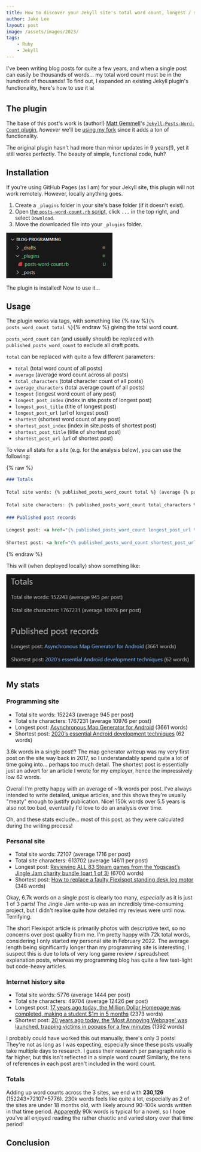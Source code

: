 ```yaml
---
title: How to discover your Jekyll site's total word count, longest / shortest post, and more
author: Jake Lee
layout: post
image: /assets/images/2023/
tags:
    - Ruby
    - Jekyll
---
```


I've been writing blog posts for quite a few years, and when a single post can easily be thousands of words... my total word count must be in the hundreds of thousands! To find out, I expanded an existing Jekyll plugin's functionality, here's how to use it 📊

## The plugin

The base of this post's work is (author!) [Matt Gemmell](https://mattgemmell.com/)'s [`Jekyll-Posts-Word-Count` plugin](https://github.com/mattgemmell/Jekyll-Posts-Word-Count), *however* we'll be [using my fork](https://github.com/JakeSteam/Jekyll-Posts-Word-Count) since it adds a ton of functionality.

The original plugin hasn't had more than minor updates in 9 years(!), yet it still works perfectly. The beauty of simple, functional code, huh? 

## Installation

If you're using GitHub Pages (as I am) for your Jekyll site, this plugin will not work remotely. However, locally anything goes.

1. Create a `_plugins` folder in your site's base folder (if it doesn't exist).
2. Open [the `posts-word-count.rb` script](https://github.com/JakeSteam/Jekyll-Posts-Word-Count/blob/master/posts-word-count.rb), click `...` in the top right, and select `Download`.
3. Move the downloaded file into your `_plugins` folder.

[![](/assets/images/2023/wordcount-installed.png)](/assets/images/2023/wordcount-installed.png)

The plugin is installed! Now to use it...

## Usage

The plugin works via tags, with something like {% raw %}`{% posts_word_count total %}`{% endraw %} giving the total word count.

`posts_word_count` can (and usually should) be replaced with `published_posts_word_count` to exclude all draft posts.

`total` can be replaced with quite a few different parameters:

* `total` (total word count of all posts)
* `average` (average word count across all posts)
* `total_characters` (total character count of all posts)
* `average_characters` (total average count of all posts)
* `longest` (longest word count of any post)
* `longest_post_index` (index in site.posts of longest post)
* `longest_post_title` (title of longest post)
* `longest_post_url` (url of longest post)
* `shortest` (shortest word count of any post)
* `shortest_post_index` (index in site.posts of shortest post)
* `shortest_post_title` (title of shortest post)
* `shortest_post_url` (url of shortest post)

To view all stats for a site (e.g. for the analysis below), you can use the following:

{% raw %}
```markdown
### Totals

Total site words: {% published_posts_word_count total %} (average {% published_posts_word_count average %} per post)

Total site characters: {% published_posts_word_count total_characters %} (average {% published_posts_word_count average_characters %} per post)

### Published post records 

Longest post: <a href="{% published_posts_word_count longest_post_url %}">{% published_posts_word_count longest_post_title %}</a> ({% published_posts_word_count longest %} words)

Shortest post: <a href="{% published_posts_word_count shortest_post_url %}">{% published_posts_word_count shortest_post_title %}</a> ({% published_posts_word_count shortest %} words)
```
{% endraw %}

This will (when deployed locally) show something like:

[![](/assets/images/2023/wordcount-deployed.png)](/assets/images/2023/wordcount-deployed.png)

## My stats

### Programming site

* Total site words: 152243 (average 945 per post)
* Total site characters: 1767231 (average 10976 per post)
* Longest post: [Asynchronous Map Generator for Android](https://blog.jakelee.co.uk/android-asynchronous-map-generator/) (3661 words)
* Shortest post: [2020’s essential Android development techniques](https://blog.jakelee.co.uk/2020s-essential-android-development-techniques/) (62 words)

3.6k words in a single post!? The map generator writeup was my very first post on the site way back in 2017, so I understandably spend quite a lot of time going into... perhaps too much detail. The shortest post is essentially just an advert for an article I wrote for my employer, hence the impressively low 62 words.

Overall I'm pretty happy with an average of ~1k words per post. I've always intended to write detailed, unique articles, and this shows they're usually "meaty" enough to justify publication. Nice! 150k words over 5.5 years is also not too bad, eventually I'd love to do an analysis over time.

Oh, and these stats exclude... most of this post, as they were calculated during the writing process!

### Personal site

* Total site words: 72107 (average 1716 per post)
* Total site characters: 613702 (average 14611 per post)
* Longest post: [Reviewing ALL 83 Steam games from the Yogscast’s Jingle Jam charity bundle (part 1 of 3)](https://jakelee.co.uk/reviewing-every-jingle-jam-steam-game/) (6700 words)
* Shortest post: [How to replace a faulty Flexispot standing desk leg motor](https://jakelee.co.uk/replacing-flexispot-e7-leg-motor/) (348 words)

Okay, 6.7k words on a single post is clearly too many, *especially* as it is just 1 of 3 parts! The Jingle Jam write-up was an incredibly time-consuming project, but I didn't realise quite how detailed my reviews were until now. Terrifying.

The short Flexispot article is primarily photos with descriptive text, so no concerns over post quality from me. I'm pretty happy with 72k total words, considering I only started my personal site in February 2022. The average length being significantly longer than my programming site is interesting, I suspect this is due to lots of very long game review / spreadsheet explanation posts, whereas my programming blog has quite a few text-light but code-heavy articles.

### Internet history site

* Total site words: 5776 (average 1444 per post)
* Total site characters: 49704 (average 12426 per post)
* Longest post: [17 years ago today, the Million Dollar Homepage was completed, making a student $1m in 5 months](https://history.jakelee.co.uk/million-dollar-homepage/) (2373 words)
* Shortest post: [20 years ago today, the ‘Most Annoying Webpage’ was launched, trapping victims in popups for a few minutes](https://history.jakelee.co.uk/most-annoying-webpage/) (1392 words)

I probably could have worked this out manually, there's only 3 posts! They're not as long as I was expecting, especially since these posts usually take multiple days to research. I guess their research per paragraph ratio is far higher, but this isn't reflected in a simple word count! Similarly, the tens of references in each post aren't included in the word count.

### Totals

Adding up word counts across the 3 sites, we end with **230,126** (152243+72107+5776). 230k words feels like quite a lot, especially as 2 of the sites are under 18 months old, with likely around 90-100k words written in that time period. [Apparently](https://prowritingaid.com/average-book-length#:~:text=What%20Is%20the%20Average%20Novel,shorter%20than%20novels%20for%20adults.) 90k words is typical for a novel, so I hope you've all enjoyed reading the rather chaotic and varied story over that time period!

## Conclusion
